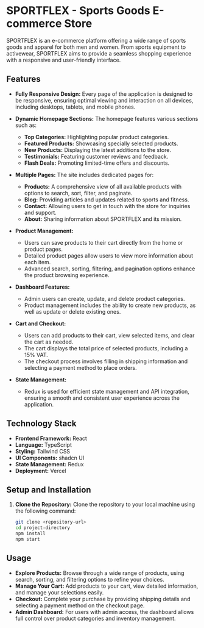 # SPORTFLEX - Sports Goods E-commerce Store

SPORTFLEX is an e-commerce platform offering a wide range of sports goods and apparel for both men and women. From sports equipment to activewear, SPORTFLEX aims to provide a seamless shopping experience with a responsive and user-friendly interface.

## Features

- **Fully Responsive Design:** Every page of the application is designed to be responsive, ensuring optimal viewing and interaction on all devices, including desktops, tablets, and mobile phones.
- **Dynamic Homepage Sections:** The homepage features various sections such as:

  - **Top Categories:** Highlighting popular product categories.
  - **Featured Products:** Showcasing specially selected products.
  - **New Products:** Displaying the latest additions to the store.
  - **Testimonials:** Featuring customer reviews and feedback.
  - **Flash Deals:** Promoting limited-time offers and discounts.

- **Multiple Pages:** The site includes dedicated pages for:

  - **Products:** A comprehensive view of all available products with options to search, sort, filter, and paginate.
  - **Blog:** Providing articles and updates related to sports and fitness.
  - **Contact:** Allowing users to get in touch with the store for inquiries and support.
  - **About:** Sharing information about SPORTFLEX and its mission.

- **Product Management:**

  - Users can save products to their cart directly from the home or product pages.
  - Detailed product pages allow users to view more information about each item.
  - Advanced search, sorting, filtering, and pagination options enhance the product browsing experience.

- **Dashboard Features:**

  - Admin users can create, update, and delete product categories.
  - Product management includes the ability to create new products, as well as update or delete existing ones.

- **Cart and Checkout:**

  - Users can add products to their cart, view selected items, and clear the cart as needed.
  - The cart displays the total price of selected products, including a 15% VAT.
  - The checkout process involves filling in shipping information and selecting a payment method to place orders.

- **State Management:**
  - Redux is used for efficient state management and API integration, ensuring a smooth and consistent user experience across the application.

## Technology Stack

- **Frontend Framework:** React
- **Language:** TypeScript
- **Styling:** Tailwind CSS
- **UI Components:** shadcn UI
- **State Management:** Redux
- **Deployment:** Vercel

## Setup and Installation

1. **Clone the Repository:** Clone the repository to your local machine using the following command:
   ```bash
   git clone <repository-url>
   cd project-directory
   npm install
   npm start
   ```

## Usage

- **Explore Products:** Browse through a wide range of products, using search, sorting, and filtering options to refine your choices.
- **Manage Your Cart:** Add products to your cart, view detailed information, and manage your selections easily.
- **Checkout:** Complete your purchase by providing shipping details and selecting a payment method on the checkout page.
- **Admin Dashboard:** For users with admin access, the dashboard allows full control over product categories and inventory management.
